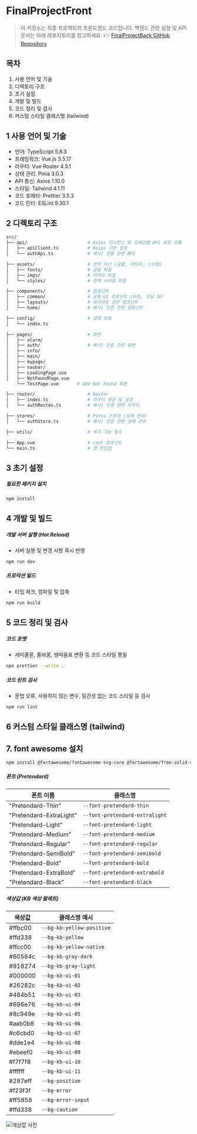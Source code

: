 # FinalProjectFront

> 이 저장소는 최종 프로젝트의 프론트엔드 코드입니다.
> 백엔드 관련 설정 및 API 문서는 아래 레포지토리를 참고하세요:
> 👉 [FinalProjectBack GitHub Repository](https://github.com/KB-its-your-life-Final-Project/FinalProjectBack/blob/main/.github/CONTRIBUTING.md)

## 목차

1. 사용 언어 및 기술
2. 디렉토리 구조
3. 초기 설정
4. 개발 및 빌드
5. 코드 정리 및 검사
6. 커스텀 스타일 클래스명 (tailwind)

## 1 사용 언어 및 기술

- 언어: TypeScript 5.8.3
- 프레임워크: Vue.js 3.5.17
- 라우터: Vue Router 4.5.1
- 상태 관리: Pinia 3.0.3
- API 통신: Axios 1.10.0
- 스타일: Tailwind 4.1.11
- 코드 포매터: Prettier 3.5.3
- 코드 린터: ESLint 9.30.1

## 2 디렉토리 구조

```sh
src/
├── api/                       # Axios 인스턴스 및 도메인별 API 요청 모듈
│   ├── apiClient.ts           # Axios 기본 설정
│   └── authApi.ts             # 예시) 인증 관련 API

├── assets/                    # 정적 자산 (글꼴, 이미지, 스타일)
│   ├── fonts/                 # 글꼴 파일
│   ├── imgs/                  # 이미지 파일
│   └── styles/                # 전역 스타일 파일

├── components/                # 컴포넌트
│   ├── common/                # 공통 UI 컴포넌트 (버튼, 모달 등)
│   ├── layouts/               # 레이아웃 관련 컴포넌트
│   └── home/                  # 예시) 인증 관련 컴포넌트

├── config/                    # 설정 파일
│   └── index.ts

├── pages/                     # 화면
│   ├── alarm/                 
│   ├── auth/                  # 예시) 인증 관련 화면
│   ├── info/   
│   ├── main/  
│   ├── mypage/    
│   ├── navbar/   
│   ├── LoadingPage.vue
│   ├── NotFoundPage.vue
    └── TestPage.vue       # 404 Not Found 화면

├── router/                    # Router
│   ├── index.ts               # 라우터 생성 및 설정
│   └── authRoutes.ts          # 예시) 인증 관련 라우트

├── stores/                    # Pinia 스토어 (상태 관리)
│   └── authStore.ts           # 예시) 인증 관련 상태 관리

├── utils/                     # 부가 기능 함수

├── App.vue                    # root 컴포넌트
└── main.ts                    # 앱 진입점
```

## 3 초기 설정

##### 필요한 패키지 설치

```sh
npm install
```

## 4 개발 및 빌드

##### 개발 서버 실행 (Hot Reload)

- 서버 실행 및 변경 사항 즉시 반영

```sh
npm run dev
```

##### 프로덕션 빌드

- 타입 체크, 컴파일 및 압축

```sh
npm run build
```

## 5 코드 정리 및 검사

##### 코드 포맷

- 세미콜론, 줄바꿈, 쌍따옴표 변환 등 코드 스타일 통일

```sh
npx prettier --write .
```

##### 코드 린트 검사

- 문법 오류, 사용하지 않는 변수, 일관성 없는 코드 스타일 등 검사

```sh
npm run lint
```

## 6 커스텀 스타일 클래스명 (tailwind)
## 7. font awesome 설치
```sh
npm install @fortawesome/fontawesome-svg-core @fortawesome/free-solid-svg-icons @fortawesome/free-regular-svg-icons @fortawesome/vue-fontawesome

```
##### 폰트 (Pretendard)

| 폰트 이름               | 클래스명                       |
| ----------------------- | ------------------------------ |
| "Pretendard-Thin"       | `--font-pretendard-thin`       |
| "Pretendard-ExtraLight" | `--font-pretendard-extralight` |
| "Pretendard-Light"      | `--font-pretendard-light`      |
| "Pretendard-Medium"     | `--font-pretendard-medium`     |
| "Pretendard-Regular"    | `--font-pretendard-regular`    |
| "Pretendard-SemiBold"   | `--font-pretendard-semibold`   |
| "Pretendard-Bold"       | `--font-pretendard-bold`       |
| "Pretendard-ExtraBold"  | `--font-pretendard-extrabold`  |
| "Pretendard-Black"      | `--font-pretendard-black`      |

##### 색상값 (KB 색상 팔레트)

| 색상값  | 클래스명 예시             |
| ------- | ------------------------- |
| #ffbc00 | `--bg-kb-yellow-positive` |
| #ffd338 | `--bg-kb-yellow`          |
| #ffcc00 | `--bg-kb-yellow-native`   |
| #60584c | `--bg-kb-gray-dark`       |
| #918274 | `--bg-kb-gray-light`      |
| #000000 | `--bg-kb-ui-01`           |
| #26282c | `--bg-kb-ui-02`           |
| #484b51 | `--bg-kb-ui-03`           |
| #696e76 | `--bg-kb-ui-04`           |
| #8c949e | `--bg-kb-ui-05`           |
| #aab0b8 | `--bg-kb-ui-06`           |
| #c6cbd0 | `--bg-kb-ui-07`           |
| #dde1e4 | `--bg-kb-ui-08`           |
| #ebeef0 | `--bg-kb-ui-09`           |
| #f7f7f8 | `--bg-kb-ui-10`           |
| #ffffff | `--bg-kb-ui-11`           |
| #287eff | `--bg-positive`           |
| #f23f3f | `--bg-error`              |
| #ff5858 | `--bg-error-input`        |
| #ffd338 | `--bg-caution`            |

![색상값 사진](src/assets/imgs/colors.png)
